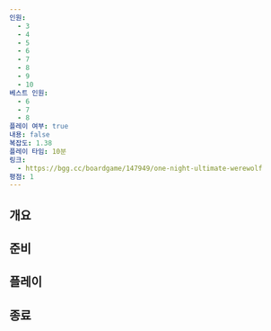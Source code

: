 ```yaml
---
인원:
  - 3
  - 4
  - 5
  - 6
  - 7
  - 8
  - 9
  - 10
베스트 인원:
  - 6
  - 7
  - 8
플레이 여부: true
내용: false
복잡도: 1.38
플레이 타임: 10분
링크:
  - https://bgg.cc/boardgame/147949/one-night-ultimate-werewolf
평점: 1
---
```

## 개요
## 준비
## 플레이
## 종료
